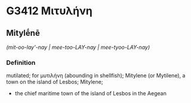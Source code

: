 # G3412 Μιτυλήνη

## Mitylḗnē

_(mit-oo-lay'-nay | mee-too-LAY-nay | mee-tyoo-LAY-nay)_

### Definition

mutilated; for μυτιλήνη (abounding in shellfish); Mitylene (or Mytilene), a town on the island of Lesbos; Mitylene; 

- the chief maritime town of the island of Lesbos in the Aegean
